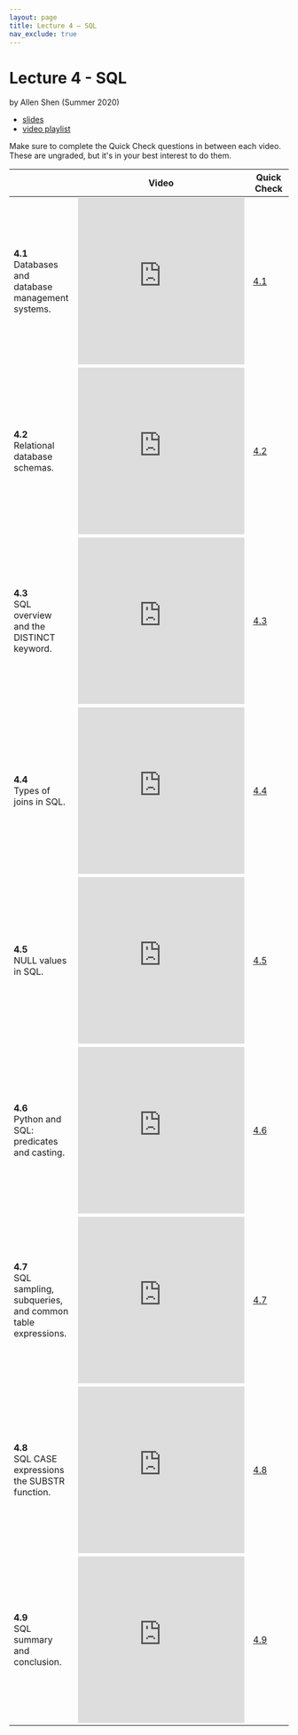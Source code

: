 ```yaml
---
layout: page
title: Lecture 4 – SQL
nav_exclude: true
---
```


# Lecture 4 - SQL

by Allen Shen (Summer 2020)

- [slides](https://docs.google.com/presentation/d/1caEDYQvjCiDbdXhk_LN-KJcV-EwX0YpLzX5chVptDgU/edit?usp=sharing)
- [video playlist](https://www.youtube.com/playlist?list=PLQCcNQgUcDfov5xwxGogaGS28vHZuA4r1)

Make sure to complete the Quick Check questions in between each video. These are ungraded, but it's in your best interest to do them.

<table>
<colgroup>
<col style="width: 25%" />
<col style="width: 25%" />
<col style="width: 25%" />
</colgroup>
<thead>
<tr class="header">
<th></th>
<th>Video</th>
<th>Quick Check</th>
</tr>
</thead>
<tbody>
<tr>
<td><strong>4.1</strong> <br> Databases and database management systems.</td>
<td><iframe width="300" height="300" height src="https://www.youtube.com/embed/Zy2eB0jmUGw" frameborder="0" allow="accelerometer; autoplay; encrypted-media; gyroscope; picture-in-picture" allowfullscreen></iframe></td>
<td><a href="https://forms.gle/xTvPEbczdoDLZttH6" target="\_blank">4.1</a></td>
</tr>
<tr>
<td><strong>4.2</strong> <br> Relational database schemas.</td>
<td><iframe width="300" height="300" height src="https://www.youtube.com/embed/od0Cad1fVok" frameborder="0" allow="accelerometer; autoplay; encrypted-media; gyroscope; picture-in-picture" allowfullscreen></iframe></td>
<td><a href="https://forms.gle/pWYEJNTv97eWyb277" target="\_blank">4.2</a></td>
</tr>
<tr>
<td><strong>4.3</strong> <br> SQL overview and the DISTINCT keyword.</td>
<td><iframe width="300" height="300" height src="https://www.youtube.com/embed/IBvhQpg14J4" frameborder="0" allow="accelerometer; autoplay; encrypted-media; gyroscope; picture-in-picture" allowfullscreen></iframe></td>
<td><a href="https://forms.gle/4eGPRaMwKss6CzYo7" target="\_blank">4.3</a></td>
</tr>
<tr>
<td><strong>4.4</strong> <br> Types of joins in SQL.</td>
<td><iframe width="300" height="300" height src="https://www.youtube.com/embed/Sjl9hIdDCSI" frameborder="0" allow="accelerometer; autoplay; encrypted-media; gyroscope; picture-in-picture" allowfullscreen></iframe></td>
<td><a href="https://forms.gle/yzYntUJG9yjrtvn68" target="\_blank">4.4</a></td>
</tr>
<tr>
<td><strong>4.5</strong> <br> NULL values in SQL.</td>
<td><iframe width="300" height="300" height src="https://www.youtube.com/embed/Q9V2o88U_SI" frameborder="0" allow="accelerometer; autoplay; encrypted-media; gyroscope; picture-in-picture" allowfullscreen></iframe></td>
<td><a href="https://forms.gle/HGsx98FGk2QicaybA" target="\_blank">4.5</a></td>
</tr>
<tr>
<td><strong>4.6</strong> <br> Python and SQL: predicates and casting.</td>
<td><iframe width="300" height="300" height src="https://www.youtube.com/embed/vxmQiIGeBt8" frameborder="0" allow="accelerometer; autoplay; encrypted-media; gyroscope; picture-in-picture" allowfullscreen></iframe></td>
<td><a href="https://forms.gle/MR9feaaXQtfhJfdX7" target="\_blank">4.6</a></td>
</tr>
<tr>
<td><strong>4.7</strong> <br> SQL sampling, subqueries, and common table expressions.</td>
<td><iframe width="300" height="300" height src="https://www.youtube.com/embed/e8rdKI62Of4" frameborder="0" allow="accelerometer; autoplay; encrypted-media; gyroscope; picture-in-picture" allowfullscreen></iframe></td>
<td><a href="https://forms.gle/kUsq9FEpa9cRGgxg9" target="\_blank">4.7</a></td>
</tr>
<tr>
<td><strong>4.8</strong> <br> SQL CASE expressions the SUBSTR function.</td>
<td><iframe width="300" height="300" height src="https://www.youtube.com/embed/4whyolB06Bo" frameborder="0" allow="accelerometer; autoplay; encrypted-media; gyroscope; picture-in-picture" allowfullscreen></iframe></td>
<td><a href="https://forms.gle/Jy4kpdKrPQF3qYdr6" target="\_blank">4.8</a></td>
</tr>
<tr>
<td><strong>4.9</strong> <br> SQL summary and conclusion.</td>
<td><iframe width="300" height="300" height src="https://www.youtube.com/embed/mqOX_E7l0lU" frameborder="0" allow="accelerometer; autoplay; encrypted-media; gyroscope; picture-in-picture" allowfullscreen></iframe></td>
<td><a href="https://forms.gle/c25P8qRVJ3GhCMey6" target="\_blank">4.9</a></td>
</tr>
